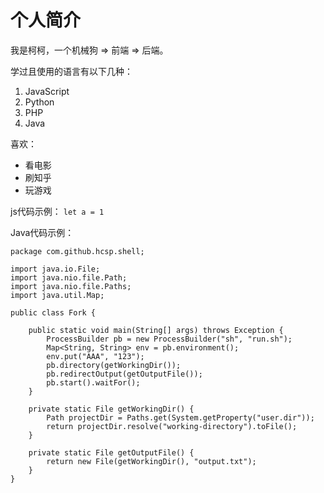 # 个人简介
我是柯柯，一个机械狗 => 前端 => 后端。

学过且使用的语言有以下几种：
1. JavaScript
2. Python
3. PHP
4. Java

喜欢：
- 看电影
- 刷知乎
- 玩游戏

js代码示例：
`let a = 1`

Java代码示例：
```
package com.github.hcsp.shell;

import java.io.File;
import java.nio.file.Path;
import java.nio.file.Paths;
import java.util.Map;

public class Fork {

    public static void main(String[] args) throws Exception {
        ProcessBuilder pb = new ProcessBuilder("sh", "run.sh");
        Map<String, String> env = pb.environment();
        env.put("AAA", "123");
        pb.directory(getWorkingDir());
        pb.redirectOutput(getOutputFile());
        pb.start().waitFor();
    }

    private static File getWorkingDir() {
        Path projectDir = Paths.get(System.getProperty("user.dir"));
        return projectDir.resolve("working-directory").toFile();
    }

    private static File getOutputFile() {
        return new File(getWorkingDir(), "output.txt");
    }
}

```
